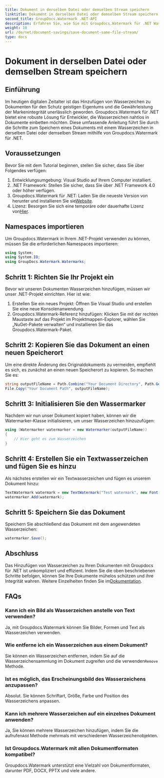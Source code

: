 ```yaml
---
title: Dokument in derselben Datei oder demselben Stream speichern
linktitle: Dokument in derselben Datei oder demselben Stream speichern
second_title: GroupDocs.Watermark .NET-API
description: Erfahren Sie, wie Sie mit Groupdocs.Watermark für .NET Wasserzeichen zu Dokumenten hinzufügen. Dieses Handbuch enthält Anweisungen zur Gewährleistung des Schutzes und der Integrität von Dokumenten.
weight: 10
url: /de/net/document-savings/save-document-same-file-stream/
type: docs
---
```

# Dokument in derselben Datei oder demselben Stream speichern

## Einführung
Im heutigen digitalen Zeitalter ist das Hinzufügen von Wasserzeichen zu Dokumenten für den Schutz geistigen Eigentums und die Gewährleistung der Markenintegrität unerlässlich geworden. Groupdocs.Watermark für .NET bietet eine robuste Lösung für Entwickler, die Wasserzeichen nahtlos in Dokumente einbetten möchten. Diese umfassende Anleitung führt Sie durch die Schritte zum Speichern eines Dokuments mit einem Wasserzeichen in derselben Datei oder demselben Stream mithilfe von Groupdocs.Watermark für .NET.
## Voraussetzungen
Bevor Sie mit dem Tutorial beginnen, stellen Sie sicher, dass Sie über Folgendes verfügen:
1. Entwicklungsumgebung: Visual Studio auf Ihrem Computer installiert.
2. .NET Framework: Stellen Sie sicher, dass Sie über .NET Framework 4.0 oder höher verfügen.
3.  Groupdocs.Watermark für .NET: Laden Sie die neueste Version von herunter und installieren Sie sie[Website](https://releases.groupdocs.com/Watermark/net/).
4.  Lizenz: Besorgen Sie sich eine temporäre oder dauerhafte Lizenz von[Hier](https://purchase.groupdocs.com/temporary-license/).
## Namespaces importieren
Um Groupdocs.Watermark in Ihrem .NET-Projekt verwenden zu können, müssen Sie die erforderlichen Namespaces importieren:
```csharp
using System;
using System.IO;
using GroupDocs.Watermark.Watermarks;
```
## Schritt 1: Richten Sie Ihr Projekt ein
Bevor wir unseren Dokumenten Wasserzeichen hinzufügen, müssen wir unser .NET-Projekt einrichten. Hier ist wie:
1. Erstellen Sie ein neues Projekt: Öffnen Sie Visual Studio und erstellen Sie eine neue Konsolenanwendung.
2. Groupdocs.Watermark-Referenz hinzufügen: Klicken Sie mit der rechten Maustaste auf das Projekt im Projektmappen-Explorer, wählen Sie „NuGet-Pakete verwalten“ und installieren Sie das Groupdocs.Watermark-Paket.
## Schritt 2: Kopieren Sie das Dokument an einen neuen Speicherort
Um eine direkte Änderung des Originaldokuments zu vermeiden, empfiehlt es sich, es zunächst an einen neuen Speicherort zu kopieren. So machen Sie es:
```csharp
string outputFileName = Path.Combine("Your Document Directory", Path.GetFileName("Your Document Path"));
File.Copy("Your Document Path", outputFileName);
```
## Schritt 3: Initialisieren Sie den Wassermarker
Nachdem wir nun unser Dokument kopiert haben, können wir die Watermarker-Klasse initialisieren, um unser Wasserzeichen hinzuzufügen:
```csharp
using (Watermarker watermarker = new Watermarker(outputFileName))
{
    // Hier geht es zum Wasserzeichen
}
```
## Schritt 4: Erstellen Sie ein Textwasserzeichen und fügen Sie es hinzu
Als nächstes erstellen wir ein Textwasserzeichen und fügen es unserem Dokument hinzu:
```csharp
TextWatermark watermark = new TextWatermark("Test watermark", new Font("Arial", 12));
watermarker.Add(watermark);
```
## Schritt 5: Speichern Sie das Dokument
Speichern Sie abschließend das Dokument mit dem angewendeten Wasserzeichen:
```csharp
watermarker.Save();
```
## Abschluss
Das Hinzufügen von Wasserzeichen zu Ihren Dokumenten mit Groupdocs für .NET ist unkompliziert und effizient. Indem Sie die oben beschriebenen Schritte befolgen, können Sie Ihre Dokumente mühelos schützen und ihre Integrität wahren. Weitere Einzelheiten finden Sie im[Dokumentation](https://tutorials.groupdocs.com/Watermark/net/).
## FAQs
### Kann ich ein Bild als Wasserzeichen anstelle von Text verwenden?
Ja, mit Groupdocs.Watermark können Sie Bilder, Formen und Text als Wasserzeichen verwenden.
### Wie entferne ich ein Wasserzeichen aus einem Dokument?
 Sie können ein Wasserzeichen entfernen, indem Sie auf die Wasserzeichensammlung im Dokument zugreifen und die verwenden`Remove` Methode.
### Ist es möglich, das Erscheinungsbild des Wasserzeichens anzupassen?
Absolut. Sie können Schriftart, Größe, Farbe und Position des Wasserzeichens anpassen.
### Kann ich mehrere Wasserzeichen auf ein einzelnes Dokument anwenden?
 Ja, Sie können mehrere Wasserzeichen hinzufügen, indem Sie die aufrufen`Add` Methode mehrmals mit verschiedenen Wasserzeichenobjekten.
### Ist Groupdocs.Watermark mit allen Dokumentformaten kompatibel?
Groupdocs.Watermark unterstützt eine Vielzahl von Dokumentformaten, darunter PDF, DOCX, PPTX und viele andere.
